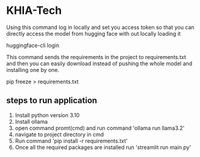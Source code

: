 # KHIA-Tech



Using this command log in locally and set you access token so that you can directly access the model from hugging face with out locally loading it 

huggingface-cli login

This command sends the requirements in the project to requirements.txt and then you can easily download instead of pushing the whole model and installing one by one.


pip freeze > requirements.txt

## steps to run application
1. Install python version 3.10
1. Install ollama 
1. open command promt(cmd) and run command 'ollama run llama3.2'
1. navigate to project directory in cmd 
1. Run command 'pip install -r requirements.txt'
1. Once all the required packages are installed run 'streamlit run main.py'
